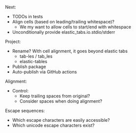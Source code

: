 Next:
  * TODOs in tests
  * Align cells (based on leading/trailing whitespace)?
    * We my want to allow cells to start/end with whitespace
  * Unconditionally provide elastic_tabs.io.stdio/stderr

Project:
  * Rename? With cell alignment, it goes beyond elastic tabs
    * tab-les / tab_les
    * elastic-tables
  * Publish package
  * Auto-publish via GitHub actions

Alignment:
  * Control:
    * Keep trailing spaces from original?
    * Consider spaces when doing alignment?

Escape sequences:
  * Which escape characters are easily accessible?
  * Which unicode escape characters exist?
